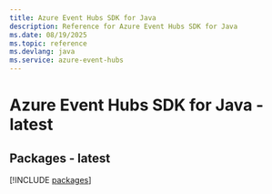 ```yaml
---
title: Azure Event Hubs SDK for Java
description: Reference for Azure Event Hubs SDK for Java
ms.date: 08/19/2025
ms.topic: reference
ms.devlang: java
ms.service: azure-event-hubs
---
```

# Azure Event Hubs SDK for Java - latest
## Packages - latest
[!INCLUDE [packages](event-hubs-index.md)]